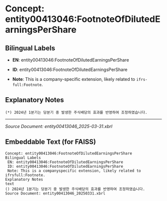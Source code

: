 # Concept: entity00413046:FootnoteOfDilutedEarningsPerShare

## Bilingual Labels
- **EN**: entity00413046:FootnoteOfDilutedEarningsPerShare

- **ID**: entity00413046:FootnoteOfDilutedEarningsPerShare
- **Note**: This is a company-specific extension, likely related to `ifrs-full:Footnote`.

## Explanatory Notes
```text
(*) 2024년 1분기는 당분기 중 발생한 주식배당의 효과를 반영하여 조정하였습니다.
```

---
*Source Document: entity00413046_2025-03-31.xbrl*
## Embeddable Text (for FAISS)
```text
Concept: entity00413046:FootnoteOfDilutedEarningsPerShare
Bilingual Labels
 EN: entity00413046:FootnoteOfDilutedEarningsPerShare
 ID: entity00413046:FootnoteOfDilutedEarningsPerShare
 Note: This is a companyspecific extension, likely related to ifrsfull:Footnote.
Explanatory Notes
text
() 2024년 1분기는 당분기 중 발생한 주식배당의 효과를 반영하여 조정하였습니다.
Source Document: entity00413046_20250331.xbrl
```